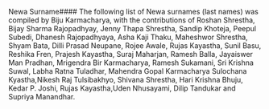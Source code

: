 Newa Surname####
The following list of Newa surnames (last names) was compiled by Biju Karmacharya, with the contributions of Roshan Shrestha, Bijay Sharma Rajopadhyay, Jenny Thapa Shrestha, Sandip Khoteja, Peepul Subedi, Dhanesh Rajopadhyaya, Asha Kaji Thaku, Maheshwor Shrestha, Shyam Bata, Dilli Prasad Neupane, Rojee Awale, Rujas Kayastha, Sunil Basu, Reshika Fren, Prajesh Kayastha, Suraj Maharjan, Ramesh Balla, Jayaiswer Man Pradhan, Mrigendra Bir Karmacharya, Ramesh Sukamani, Sri Krishna Suwal, Labha Ratna Tuladhar, Mahendra Gopal Karmacharya Sulochana Kyastha,Nikesh Raj Tulsibakhyo, Shivana Shrestha, Hari Krishna Bhuju, Kedar P. Joshi, Rujas Kayastha,Uden Nhusayami, Dilip Tandukar and Supriya Manandhar.
